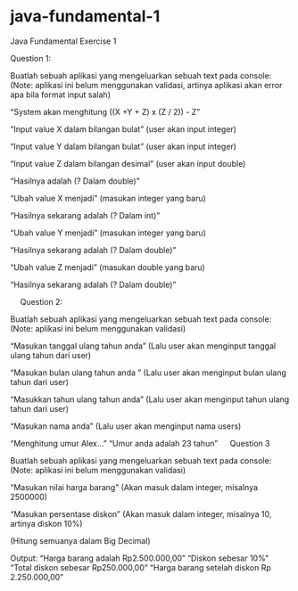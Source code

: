 # java-fundamental-1
Java Fundamental Exercise 1

Question 1:

Buatlah sebuah aplikasi yang mengeluarkan sebuah text pada console:
(Note: aplikasi ini belum menggunakan validasi, artinya aplikasi akan error apa bila format input salah)

“System akan menghitung ((X +Y + Z) x (Z / 2)) - Z”

“Input value X dalam bilangan bulat”
(user akan input integer)

“Input value Y dalam bilangan bulat”
(user akan input integer)

“Input value Z dalam bilangan desimal”
(user akan input double)

“Hasilnya adalah (? Dalam double)”

“Ubah value X menjadi”
(masukan integer yang baru)

“Hasilnya sekarang adalah (? Dalam int)”

“Ubah value Y menjadi”
(masukan integer yang baru)

“Hasilnya sekarang adalah (? Dalam double)”

“Ubah value Z menjadi”
(masukan double yang baru)

“Hasilnya sekarang adalah (? Dalam double)”

 
Question 2:

Buatlah sebuah aplikasi yang mengeluarkan sebuah text pada console:
(Note: aplikasi ini belum menggunakan validasi)

“Masukan tanggal ulang tahun anda”
(Lalu user akan menginput tanggal ulang tahun dari user)

“Masukan bulan ulang tahun anda ”
(Lalu user akan menginput bulan ulang tahun dari user)

“Masukkan tahun ulang tahun anda”
(Lalu user akan menginput tahun ulang tahun dari user)

“Masukan nama anda”
(Lalu user akan menginput nama users)

“Menghitung umur Alex…”
“Umur anda adalah 23 tahun”
 
Question 3

Buatlah sebuah aplikasi yang mengeluarkan sebuah text pada console:
(Note: aplikasi ini belum menggunakan validasi)

“Masukan nilai harga barang”
(Akan masuk dalam integer, misalnya 2500000)

“Masukan persentase diskon”
(Akan masuk dalam integer, misalnya 10, artinya diskon 10%)

(Hitung semuanya dalam Big Decimal)

Output:
“Harga barang adalah Rp2.500.000,00”
“Diskon sebesar 10%”
“Total diskon sebesar Rp250.000,00”
“Harga barang setelah diskon Rp 2.250.000,00”




